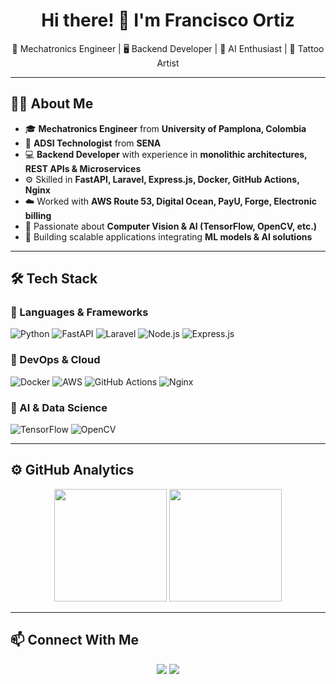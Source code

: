 <h1 align="center">Hi there! 👋 I'm Francisco Ortiz</h1>

<p align="center">
  🚀 Mechatronics Engineer | 🖥️ Backend Developer | 🤖 AI Enthusiast | 🎨 Tattoo Artist
</p>

---

## 👨‍💻 About Me

- 🎓 **Mechatronics Engineer** from **University of Pamplona, Colombia**  
- 🏅 **ADSI Technologist** from **SENA**  
- 💻 **Backend Developer** with experience in **monolithic architectures, REST APIs & Microservices**  
- ⚙️ Skilled in **FastAPI, Laravel, Express.js, Docker, GitHub Actions, Nginx**  
- ☁️ Worked with **AWS Route 53, Digital Ocean, PayU, Forge, Electronic billing**  
- 🔬 Passionate about **Computer Vision & AI (TensorFlow, OpenCV, etc.)**  
- 🚀 Building scalable applications integrating **ML models & AI solutions**  

---

## 🛠️ Tech Stack

### 🔹 Languages & Frameworks
![Python](https://img.shields.io/badge/Python-3776AB?style=for-the-badge&logo=python&logoColor=white)
![FastAPI](https://img.shields.io/badge/FastAPI-009688?style=for-the-badge&logo=fastapi&logoColor=white)
![Laravel](https://img.shields.io/badge/Laravel-FF2D20?style=for-the-badge&logo=laravel&logoColor=white)
![Node.js](https://img.shields.io/badge/Node.js-43853D?style=for-the-badge&logo=node.js&logoColor=white)
![Express.js](https://img.shields.io/badge/Express.js-000000?style=for-the-badge&logo=express&logoColor=white)

### 🔹 DevOps & Cloud
![Docker](https://img.shields.io/badge/Docker-2496ED?style=for-the-badge&logo=docker&logoColor=white)
![AWS](https://img.shields.io/badge/AWS-232F3E?style=for-the-badge&logo=amazonaws&logoColor=white)
![GitHub Actions](https://img.shields.io/badge/GitHub_Actions-2088FF?style=for-the-badge&logo=github-actions&logoColor=white)
![Nginx](https://img.shields.io/badge/Nginx-009639?style=for-the-badge&logo=nginx&logoColor=white)

### 🔹 AI & Data Science
![TensorFlow](https://img.shields.io/badge/TensorFlow-FF6F00?style=for-the-badge&logo=tensorflow&logoColor=white)
![OpenCV](https://img.shields.io/badge/OpenCV-5C3EE8?style=for-the-badge&logo=opencv&logoColor=white)

---

## ⚙️ GitHub Analytics

<p align="center">
  <img height="180em" src="https://github-readme-stats.vercel.app/api?username=knarfortiz&show_icons=true&theme=buefy&include_all_commits=true&count_private=true&rank_icon=github" />
  <img height="180em" src="https://github-readme-stats.vercel.app/api/top-langs/?username=knarfortiz&layout=compact&langs_count=6&theme=buefy" />
</p>

---

## 📫 Connect With Me
<p align="center">
  <a href="https://linkedin.com/in/francisco-gonzalez-ortiz"><img src="https://img.shields.io/badge/LinkedIn-0077B5?style=for-the-badge&logo=linkedin&logoColor=white"></a>
  <a href="mailto:o.g.knarf@hotmail.com"><img src="https://img.shields.io/badge/Email-D14836?style=for-the-badge&logo=gmail&logoColor=white"></a>
</p>
